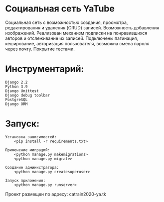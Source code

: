 # Социальная сеть YaTube

Социальная сеть с возможностью создания, просмотра, редактирования и удаления (CRUD) записей. Возможность добавления изображений.
Реализован механизм подписки на понравившихся авторов и отслеживание их записей.
Подключены пагинация, кеширование, авторизация пользователя, возможна смена пароля через почту.
Покрытие тестами.


# Инструментарий:

    Django 2.2
    Python 3.9
    Django Unittest
    Django debug toolbar
    PostgreSQL
    Django ORM


# Запуск:
    Установка зависимостей:
        <pip install -r requirements.txt>

    Применение миграций: 
        <python manage.py makemigrations>
        <python manage.py migrate>

    Создание администратора:
        <python manage.py createsuperuser>

    Запуск приложения:
        <python manage.py runserver>
      

Проект размещен по адресу: catrain2020-ya.tk
